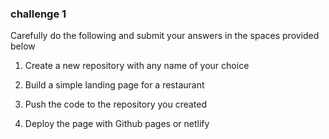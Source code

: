 ### challenge 1
Carefully do the following and submit your answers in the spaces provided below

1. Create a new repository with any name of your choice

2. Build a simple landing page for a restaurant

3. Push the code to the repository you created

4. Deploy the page with Github pages or netlify
